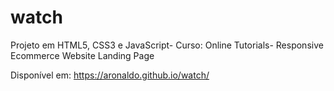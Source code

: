 # watch
Projeto em HTML5, CSS3 e JavaScript- Curso: Online Tutorials- Responsive Ecommerce Website Landing Page


Disponível em: https://aronaldo.github.io/watch/
